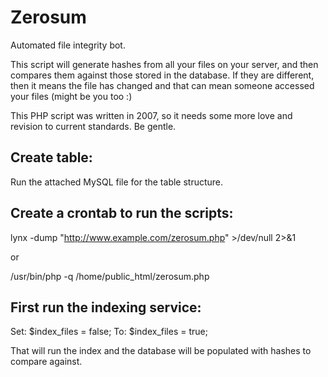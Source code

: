 # Zerosum
Automated file integrity bot.

This script will generate hashes from all your files on your server, and then compares them against those stored in the database. If they are different, then it means the file has changed and that can mean someone accessed your files (might be you too :)

This PHP script was written in 2007, so it needs some more love and revision to current standards. Be gentle.


Create table:
-------------
Run the attached MySQL file for the table structure.

Create a crontab to run the scripts:
------------------------------------

lynx -dump "http://www.example.com/zerosum.php" >/dev/null 2>&1

or

/usr/bin/php -q /home/public_html/zerosum.php


First run the indexing service:
-------------------------------

Set: $index_files = false;
To: $index_files = true;

That will run the index and the database will be populated with hashes to compare against.
